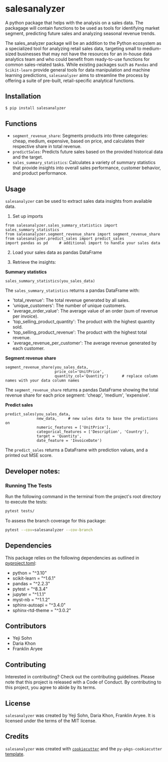 # salesanalyzer

A python package that helps with the analysis on a sales data. The packagage will contain functions to be used as tools for identifying market segment, predicting future sales and analyzing seasonal revenue trends. <br>

The sales_analyzer package will be an addition to the Python ecosystem as a specialized tool for analyzing retail sales data, targeting small to medium-sized businesses that may not have the resources for an in-house data analytics team and who could benefit from ready-to-use functions for common sales-related tasks. While existing packages such as `Pandas` and `Scikit-learn` provide general tools for data manipulation and machine learning predictions, `salesanalyzer` aims to streamline the process by offering a suite of pre-built, retail-specific analytical functions.

## Installation

```bash
$ pip install salesanalyzer
```

## Functions
- `segment_revenue_share`: Segments products into three categories: cheap, medium, expensive, based on price, and calculates their respective share in total revenue. 
- `predictSales`: Predicts future sales based on the provided historical data and the target.
- `sales_summary_statistics`: Calculates a variety of summary statistics that provide insights into overall sales performance,
    customer behavior, and product performance.

## Usage

`salesanalyzer` can be used to extract sales data insights from available data.
1. Set up imports

```
from salesanalyzer.sales_summary_statistics import sales_summary_statistics
from salesanalyzer.segment_revenue_share import segment_revenue_share
from salesanalyzer.predict_sales import predict_sales
import pandas as pd     # additional import to handle your sales data
```

2. Load your sales data as pandas DataFrame

3. Retrieve the insights:

**Summary statistics**
```
sales_summary_statistics(you_sales_data)
```
The `sales_summary_statistics` returns a pandas DataFrame with:
- 'total_revenue': The total revenue generated by all sales.
- 'unique_customers': The number of unique customers.
- 'average_order_value': The average value of an order (sum of revenue per invoice).
- 'top_selling_product_quantity': The product with the highest quantity sold.
- 'top_selling_product_revenue': The product with the highest total revenue.
- 'average_revenue_per_customer': The average revenue generated by each customer.

**Segment revenue share**
```
segment_revenue_share(you_sales_data, 
                      price_col='UnitPrice', 
                      quantity_col='Quantity')      # replace column names with your data column names
```
The `segment_revenue_share` returns a pandas DataFrame showing the total revenue share for each price segment:
'cheap', 'medium', 'expensive'.

**Predict sales**
```
predict_sales(you_sales_data, 
              new_data,     # new sales data to base the predictions on
              numeric_features = ['UnitPrice'],
              categorical_features = ['Description', 'Country'], 
              target = 'Quantity', 
              date_feature = 'InvoiceDate')
```
The `predict_sales` returns a DataFrame with prediction values, and a printed out MSE score.

## Developer notes:
### Running The Tests

Run the following command in the terminal from the project's root directory to execute the tests:
```bash
pytest tests/
```

To assess the branch coverage for this package:
```bash
pytest --cov=salesanalyzer --cov-branch
```

## Dependencies

This package relies on the following dependencies as outlined in [pyproject.toml](https://github.com/UBC-MDS/salesanalyzer/blob/main/pyproject.toml):

- python = "^3.10"
- scikit-learn = "^1.6.1"
- pandas = "^2.2.3"
- pytest = "^8.3.4"
- jupyter = "^1.1.1"
- myst-nb = "^1.1.2"
- sphinx-autoapi = "^3.4.0"
- sphinx-rtd-theme = "^3.0.2"

## Contributors
- Yeji Sohn
- Daria Khon
- Franklin Aryee

## Contributing

Interested in contributing? Check out the contributing guidelines. Please note that this project is released with a Code of Conduct. By contributing to this project, you agree to abide by its terms.

## License

`salesanalyzer` was created by Yeji Sohn, Daria Khon, Franklin Aryee. It is licensed under the terms of the MIT license.

## Credits

`salesanalyzer` was created with [`cookiecutter`](https://cookiecutter.readthedocs.io/en/latest/) and the `py-pkgs-cookiecutter` [template](https://github.com/py-pkgs/py-pkgs-cookiecutter).
